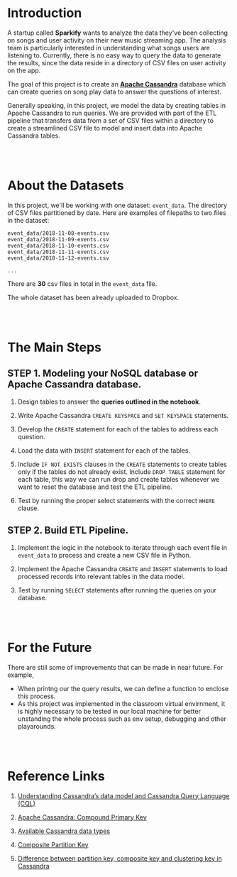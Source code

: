 # Introduction
A startup called **Sparkify** wants to analyze the data they've been collecting on songs and user activity on their new music streaming app. The analysis team is particularly interested in understanding what songs users are listening to. Currently, there is no easy way to query the data to generate the results, since the data reside in a directory of CSV files on user activity on the app.

The goal of this project is to create an <font color=green>**[Apache Cassandra](https://cassandra.apache.org/)**</font> database which can create queries on song play data to answer the questions of interest.

Generally speaking, in this project, we model the data by creating tables in Apache Cassandra to run queries. We are provided with part of the ETL pipeline that transfers data from a set of CSV files within a directory to create a streamlined CSV file to model and insert data into Apache Cassandra tables.

<br></br>

# About the Datasets
In this project, we'll be working with one dataset: `event_data`. The directory of CSV files partitioned by date. Here are examples of filepaths to two files in the dataset:
```
event_data/2018-11-08-events.csv
event_data/2018-11-09-events.csv
event_data/2018-11-10-events.csv
event_data/2018-11-11-events.csv
event_data/2018-11-12-events.csv

...

```
There are **30** csv files in total in the `event_data` file.

The whole dataset has been already uploaded to Dropbox.

<br></br>

# The Main Steps

## STEP 1. Modeling your NoSQL database or Apache Cassandra database.
1. Design tables to answer the **queries outlined in the notebook**.

2. Write Apache Cassandra `CREATE KEYSPACE` and `SET KEYSPACE` statements.

3. Develop the `CREATE` statement for each of the tables to address each question.

4. Load the data with `INSERT` statement for each of the tables.

5. Include `IF NOT EXISTS` clauses in the `CREATE` statements to create tables only if the tables do not already exist. Include `DROP TABLE` statement for each table, this way we can run drop and create tables whenever we want to reset the database and test the ETL pipeline.


6. Test by running the proper select statements with the correct `WHERE` clause.

## STEP 2. Build ETL Pipeline.
1. Implement the logic in the notebook to iterate through each event file in `event_data` to process and create a new CSV file in Python.

2. Implement the Apache Cassandra `CREATE` and `INSERT` statements to load processed records into relevant tables in the data model.

3. Test by running `SELECT` statements after running the queries on your database.

<br></br>

# For the Future
There are still some of improvements that can be made in near future. For example, 
- When printng our the query results, we can define a function to enclose this process.
- As this project was implemented in the classroom virtual envirnment, it is highly necessary to be tested in our local machine for better unstanding the whole process such as env setup, debugging and other playarounds.

<br></br>

# Reference Links
1. [Understanding Cassandra’s data model and Cassandra Query Language (CQL)](https://www.oreilly.com/library/view/cassandra-the-definitive/9781491933657/ch04.html)

2. [Apache Cassandra: Compound Primary Key](https://docs.datastax.com/en/archived/cql/3.3/cql/cql_using/useCompoundPrimaryKeyConcept.html)

3. [Available Cassandra data types](https://docs.datastax.com/en/archived/cql/3.3/cql/cql_reference/cql_data_types_c.html)

4. [Composite Partition Key](https://docs.datastax.com/en/archived/cql/3.3/cql/cql_using/useCompositePartitionKeyConcept.html#useCompositePartitionKeyConcept)

5. [Difference between partition key, composite key and clustering key in Cassandra](https://stackoverflow.com/questions/24949676/difference-between-partition-key-composite-key-and-clustering-key-in-cassandra)